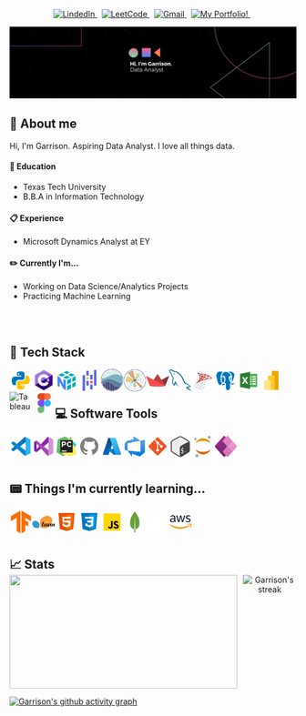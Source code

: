 
<!-- Top buttons -->
<p align="center">
  <a href="https://www.linkedin.com/in/garrison-lowe-b343831a6/" target="_blank">
    <picture>
      <source media="(prefers-color-scheme: dark)" srcset="https://img.shields.io/badge/linkedin-2e3440.svg?&style=for-the-badge&logo=linkedin&logoColor=0A66C2">
      <source media="(prefers-color-scheme: light)"srcset="https://img.shields.io/badge/linkedin-eceff4.svg?&style=for-the-badge&logo=linkedin&logoColor=0A66C2">
      <img alt="LindedIn" src="https://img.shields.io/badge/linkedin-eceff4.svg?&style=for-the-badge&logo=linkedin&logoColor=0A66C2">
    </picture>
  </a>&nbsp;
  <a href="https://leetcode.com/u/garrisonlowe/" target="_blank">
    <picture>
      <source media="(prefers-color-scheme: dark)" srcset="https://img.shields.io/badge/leetcode-2e3440.svg?&style=for-the-badge&logo=leetcode">
      <source media="(prefers-color-scheme: light)" srcset="https://img.shields.io/badge/leetcode-eceff4.svg?&style=for-the-badge&logo=leetcode">
      <img alt="LeetCode" src="https://img.shields.io/badge/leetcode-eceff4.svg?&style=for-the-badge&logo=leetcode">
    </picture>
  </a>&nbsp;
  <a href="mailto:garrisonslowe@gmail.com">
    <picture>
      <source media="(prefers-color-scheme: dark)" srcset="https://img.shields.io/badge/gmail-2e3440.svg?&style=for-the-badge&logo=gmail&logoColor=D14836">
      <source media="(prefers-color-scheme: light)"srcset="https://img.shields.io/badge/gmail-eceff4.svg?&style=for-the-badge&logo=gmail&logoColor=D14836">
      <img alt="Gmail" src="https://img.shields.io/badge/gmail-eceff4.svg?&style=for-the-badge&logo=gmail&logoColor=D14836">
    </picture>
  </a>&nbsp;
  <a href="https://garrisonportfol.io" target="_blank">
    <picture>
      <source media="(prefers-color-scheme: dark)" srcset="https://img.shields.io/badge/My_Portfolio!-2e3440.svg?&style=for-the-badge&logo=portfolio&logoColor=02FF99">
      <source media="(prefers-color-scheme: light)" srcset="https://img.shields.io/badge/My_Portfolio!-eceff4.svg?&style=for-the-badge&logo=portfolio&logoColor=02FF99">
      <img alt="My Portfolio!" src="https://img.shields.io/badge/My_Portfolio-eceff4.svg?&style=for-the-badge&logo=portfolio&logoColor=02FF99">
    </picture>
  </a>&nbsp;
</p>

<!-- Banner -->
[![](./src/banner.png)](#)

## 🤘 About me
Hi, I'm Garrison. Aspiring Data Analyst. I love all things data.

#### 📙 Education
- Texas Tech University
- B.B.A in Information Technology

#### 📋 Experience
- Microsoft Dynamics Analyst at EY

#### ✏️ Currently I'm...
- Working on Data Science/Analytics Projects
- Practicing Machine Learning
<br/>
<br/>

<!-- Tech stack -->
## 📱 Tech Stack

<div>
    <img align="left" alt="Python" title="Python" width="40px" src="src\icons8-python-480.png" />
    <img align="left" alt="C#" title="C#" width="40px" src="src\c-logo-icon-28402.png" />
    <img align="left" alt="NumPy" title="NumPy" width="40px" src="src\icons8-numpy-480 (1).png" />
    <img align="left" alt="Pandas" title="Pandas" width="40px" src="src\icons8-pandas-logo-480.png" />
    <img align="left" alt="Seaborn" title="Seaborn" width="40px" src="src\seaborn-1.svg" />
    <img align="left" alt="Matplotlib" title="Matplotlib" width="40px" src="src\Matplotlib.png" />
    <img align="left" alt="Streamlit" title="Streamlit" width="40px" src="src\Streamlit.svg" />
    <img align="left" alt="MySQL" title="MySQL" width="40px" src="src\MySQL.png" />
    <img align="left" alt="SQL Server" title="SQL Server" width="40px" src="src\icons8-microsoft-sql-server-480.png" />
    <img align="left" alt="PostgreSQL" title="PostgreSQL" width="40px" src="src\icons8-postgres-480 (1).png" />
    <img align="left" alt="Excel" title="Excel" width="40px" src="src\icons8-excel-480.png" />
    <img align="left" alt="Power BI" title="Power BI" width="40px" src="src\icons8-power-bi-2021-480 (1).png" />
    <img align="left" alt="Tableau" title="Tableau" width="40px" src="https://cdn.worldvectorlogo.com/logos/tableau-software.svg" />
    <img align="left" alt="Figma" title="Figma" width="40px" src="src\icons8-figma-480.png" />
</div>

<br/>
<br/>

<!-- Softwares -->
## 💻 Software Tools

<div>
    <img align="left" alt="VS Code" title="VS Code" width="40px" src="src\icons8-vs-code-480.png" />
    <img align="left" alt="Visual Studio" title="Visual Studio" width="40px" src="src\icons8-visual-studio-480.png" />
    <img align="left" alt="PyCharm" title="PyCharm" width="40px" src="src\icons8-pycharm-480.png" />
    <img align="left" alt="GitHub" title="GitHub" width="40px" src="src\icons8-github-480 (1).png" />
    <img align="left" alt="Azure" title="Azure" width="40px" src="src\icons8-azure-240.png" />
    <img align="left" alt="Azure DevOps" title="Azure DevOps" width="40px" src="src\Azure Devops.png" />
    <img align="left" alt="Git" title="Git" width="40px" src="src\icons8-git-480.png" />
    <img align="left" alt="Bash" title="Bash" width="40px" src="src\icons8-bash-480.png" />
    <img align="left" alt="Jupyter" title="Jupyter" width="40px" src="src\icons8-jupyter-240.png" />
    <img align="left" alt="Power Apps" title="Power Apps" width="40px" src="src\icons8-power-apps-240.png" />
</div>

<br/>
<br/>
<br/>

<!-- Things im Learning -->
## 📟 Things I'm currently learning...

<div>
  <img align="left" alt="Tensor Flow" title="Tensor Flow" width="40px" src="src\TensorFlow.svg" />
    <img align="left" alt="Scikit Learn" title="Scikit Learn" width="40px" src="src\scikit-learn.png" />
    <img align="left" alt="HTML" title="HTML" width="40px" src="src\icons8-html-480.png" />
    <img align="left" alt="CSS" title="CSS" width="40px" src="src\icons8-css-480.png" />
    <img align="left" alt="JavaScript" title="JavaScript" width="40px" src="src\icons8-javascript-480.png" />
    <img align="left" alt="MongoDB" title="MongoDB" width="40px" src="src\icons8-mongo-db-96.png" />
    <img align="left" alt="Next.js" title="Next.js" width="40px" src="src\icons8-nextjs-480.png" />
    <img align="left" alt="Next.js" title="Next.js" width="40px" src="src\AWS.png" />
</div>

<br/>
<br/>
<br/>

<!-- Stats -->
## 📈 Stats
<div align = "center" style="display: flex; justify-content: space-between; align-items: center; gap: 10px; margin-top: -20px">
    <img style="height: 200px; width:400px" src="https://github-readme-stats.vercel.app/api?username=garrisonlowe&hide=stars&show_icons=true&card_width=250&theme=transparent&hide_border=true">
    <img title="🔥 Get streak stats for your profile at git.io/streak-stats" alt="Garrison's streak" style="height: 200px; width:400px" src="https://github-readme-streak-stats.herokuapp.com/?user=garrisonlowe&theme=transparent&hide_border=true&text_color=02ff99"/>
</div>

[![Garrison's github activity graph](https://github-readme-activity-graph.vercel.app/graph?username=garrisonlowe&custom_title=Contributions&hide_border=true&theme=github-compact)](https://github.com/ashutosh00710/github-readme-activity-graph)
